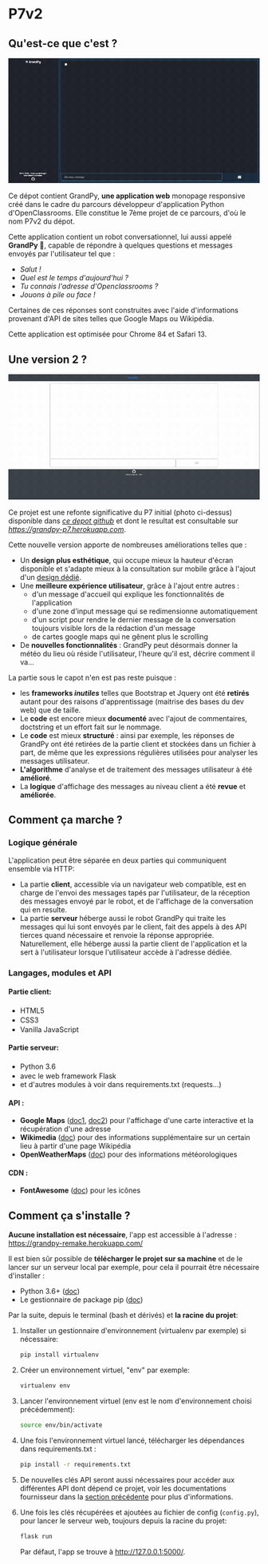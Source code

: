 # P7v2

## Qu'est-ce que c'est ?

<div style="text-align: center">
    <img src="illust/v2_dsk_1.gif"><br>
</div>

Ce dépot contient GrandPy, **une application web** monopage responsive créé dans le cadre du parcours développeur d'application Python d'OpenClassrooms. Elle constitue le 7ème projet de ce parcours, d'où le nom P7v2 du dépot.

Cette application contient un robot conversationnel, lui aussi appelé **GrandPy 🤖**, capable de répondre à quelques questions et messages envoyés par l'utilisateur tel que :
- *Salut !*
- *Quel est le temps d'aujourd'hui ?* 
- *Tu connais l'adresse d'Openclassrooms ?*
- *Jouons à pile ou face !*

Certaines de ces réponses sont construites avec l'aide d'informations provenant d'API de sites telles que Google Maps ou Wikipédia.

Cette application est optimisée pour Chrome 84 et Safari 13.

## Une version 2 ?

<div style="text-align: center">
    <img src="illust/v1_dsk_1.gif">
</div>

Ce projet est une refonte significative du P7 initial (photo ci-dessus) disponible dans *[ce depot github](https://github.com/Ludophilia/P7)* et dont le resultat est consultable sur *https://grandpy-p7.herokuapp.com*.

Cette nouvelle version apporte de nombreuses améliorations telles que :
- Un **design plus esthétique**, qui occupe mieux la hauteur d'écran disponible et s'adapte mieux à la consultation sur mobile grâce à l'ajout d'un [design dédié](v2_mob_1.gif).
- Une **meilleure expérience utilisateur**, grâce à l'ajout entre autres : 
    - d'un message d'accueil qui explique les fonctionnalités de l'application
    - d'une zone d'input message qui se redimensionne automatiquement
    - d'un script pour rendre le dernier message de la conversation toujours visible lors de la rédaction d'un message
    - de cartes google maps qui ne gênent plus le scrolling
- De **nouvelles fonctionnalités** : GrandPy peut désormais donner la météo du lieu où réside l'utilisateur, l'heure qu'il est, décrire comment il va…

La partie sous le capot n'en est pas reste puisque :
- les **frameworks *inutiles*** telles que Bootstrap et Jquery ont été **retirés** autant pour des raisons d'apprentissage (maitrise des bases du dev web) que de taille.
- Le **code** est encore mieux **documenté** avec l'ajout de commentaires, doctstring et un effort fait sur le nommage.
- Le **code** est mieux **structuré** : ainsi par exemple, les réponses de GrandPy ont été retirées de la partie client et stockées dans un fichier à part, de même que les expressions régulières utilisées pour analyser les messages utilisateur.
- **L'algorithme** d'analyse et de traitement des messages utilisateur à été **amélioré**.
- La **logique** d'affichage des messages au niveau client a été **revue** et **améliorée**.

## Comment ça marche ?

### Logique générale

L'application peut être séparée en deux parties qui communiquent ensemble via HTTP:
- La partie **client**, accessible via un navigateur web compatible, est en charge de l'envoi des messages tapés par l'utilisateur, de la réception des messages envoyé par le robot, et de l'affichage de la conversation qui en resulte.
- La partie **serveur** héberge aussi le robot GrandPy qui traite les messages qui lui sont envoyés par le client, fait des appels à des API tierces quand nécessaire et renvoie la réponse appropriée. Naturellement, elle héberge aussi la partie client de l'application et la sert à l'utilisateur lorsque l'utilisateur accède à l'adresse dédiée.

### Langages, modules et API

#### Partie client:
- HTML5 <img src="https://upload.wikimedia.org/wikipedia/commons/6/61/HTML5_logo_and_wordmark.svg" width=16 height=16>
- CSS3 <img src="https://upload.wikimedia.org/wikipedia/commons/d/d5/CSS3_logo_and_wordmark.svg" width=16 height=16>
- Vanilla JavaScript <img src="https://upload.wikimedia.org/wikipedia/commons/9/99/Unofficial_JavaScript_logo_2.svg" width=16 height=16>

#### Partie serveur:
- Python 3.6 <img src="https://upload.wikimedia.org/wikipedia/commons/c/c3/Python-logo-notext.svg" width=16 height=16>
- avec le web framework Flask <img src="https://upload.wikimedia.org/wikipedia/commons/3/3c/Flask_logo.svg" width=48 height=16>
- et d'autres modules à voir dans requirements.txt (requests...)

#### API : 
- **Google Maps** ([doc1](https://developers.google.com/maps/documentation/javascript/overview), [doc2](https://developers.google.com/places/web-service/search)) pour l'affichage d'une carte interactive et la récupération d'une adresse
- **Wikimedia** ([doc](https://www.mediawiki.org/wiki/API:Get_the_contents_of_a_page)) pour des informations supplémentaire sur un certain lieu à partir d'une page Wikipédia
- **OpenWeatherMaps** ([doc](https://openweathermap.org/api)) pour des informations météorologiques

#### CDN : 
- **FontAwesome** ([doc](https://fontawesome.com/v4.7.0/get-started/)) pour les icônes 

## Comment ça s'installe ?

**Aucune installation est nécessaire**, l'app est accessible à l'adresse : https://grandpy-remake.herokuapp.com/

Il est bien sûr possible de **télécharger le projet sur sa machine** et de le lancer sur un serveur local par exemple, pour cela il pourrait être nécessaire d'installer :
- Python 3.6+ ([doc](https://www.python.org/downloads/))
- Le gestionnaire de package pip ([doc](https://pypi.org/project/pip/))

Par la suite, depuis le terminal (bash et dérivés) et **la racine du projet**:

1. Installer un gestionnaire d'environnement (virtualenv par exemple) si nécessaire:

    ```bash
    pip install virtualenv
    ```
2. Créer un environnement virtuel, "env" par exemple:

    ```bash
    virtualenv env
    ```

3. Lancer l'environnement virtuel (env est le nom d'environnement choisi précédemment):

    ```bash
    source env/bin/activate
    ```

4. Une fois l'environnement virtuel lancé, télécharger les dépendances dans requirements.txt :

    ```bash
    pip install -r requirements.txt
    ```

5. De nouvelles clés API seront aussi nécessaires pour accéder aux différentes API dont dépend ce projet, voir les documentations fournisseur dans la [section précédente](#api-) pour plus d'informations.

5. Une fois les clés récupérées et ajoutées au fichier de config (`config.py`), pour lancer le serveur web, toujours depuis la racine du projet:

    ```bash
    flask run 
    ````

   Par défaut, l\'app se trouve à http://127.0.0.1:5000/.
